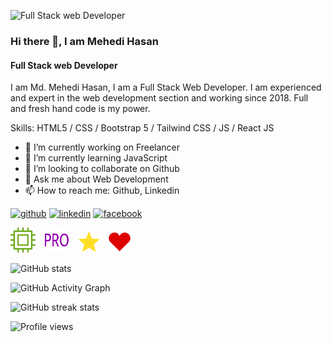 ![Full Stack web Developer](https://media-exp1.licdn.com/dms/image/C5616AQHJNmjH5TsBFw/profile-displaybackgroundimage-shrink_350_1400/0/1644986673729?e=1650499200&v=beta&t=u-xZXklcUEUcTx-f4bjsI1sLaFwLjiwbntClg0oTaR4)

### Hi there 👋, I am Mehedi Hasan
#### Full Stack web Developer

I am Md. Mehedi Hasan, I am a Full Stack Web Developer. I am experienced and expert in the web development section and working since 2018. Full and fresh hand code is my power. 

Skills: HTML5 / CSS /  Bootstrap 5 / Tailwind CSS / JS / React JS

- 🔭 I’m currently working on Freelancer 
- 🌱 I’m currently learning JavaScript 
- 👯 I’m looking to collaborate on Github 
- 💬 Ask me about Web Development 
- 📫 How to reach me: Github, Linkedin 


[<img src='https://cdn.jsdelivr.net/npm/simple-icons@3.0.1/icons/github.svg' alt='github' height='40'>](https://github.com/mehedy201)  [<img src='https://cdn.jsdelivr.net/npm/simple-icons@3.0.1/icons/linkedin.svg' alt='linkedin' height='40'>](https://www.linkedin.com/in/https://www.linkedin.com/in/mehedi-hasan-65b110178//)  [<img src='https://cdn.jsdelivr.net/npm/simple-icons@3.0.1/icons/facebook.svg' alt='facebook' height='40'>](https://www.facebook.com/https://www.facebook.com/mehedy.hasan.73307634/)  

<a href='https://docs.github.com/en/developers'><img src='https://raw.githubusercontent.com/acervenky/animated-github-badges/master/assets/devbadge.gif' width='40' height='40'></a> <a href='https://github.com/pricing'><img src='https://raw.githubusercontent.com/acervenky/animated-github-badges/master/assets/pro.gif' width='40' height='40'></a> <a href='https://stars.github.com/'><img src='https://raw.githubusercontent.com/acervenky/animated-github-badges/master/assets/starbadge.gif' width='35' height='35'></a> <a href='https://docs.github.com/en/github/supporting-the-open-source-community-with-github-sponsors'><img src='https://raw.githubusercontent.com/acervenky/animated-github-badges/master/assets/sponsorbadge.gif' width='35' height='35'></a> 

![GitHub stats](https://github-readme-stats.vercel.app/api?username=mehedy201&show_icons=true)  

![GitHub Activity Graph](https://activity-graph.herokuapp.com/graph?username=mehedy201)  

![GitHub streak stats](https://github-readme-streak-stats.herokuapp.com/?user=mehedy201)  

![Profile views](https://gpvc.arturio.dev/mehedy201)  

